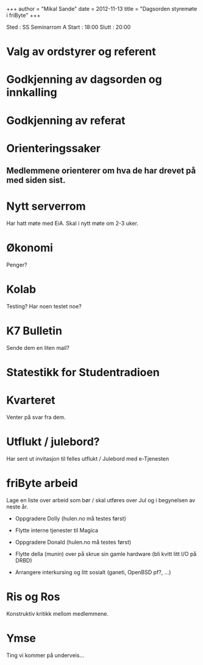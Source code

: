 +++
author = "Mikal Sande"
date = 2012-11-13
title = "Dagsorden styremøte i friByte"
+++

Sted : SS Seminarrom A Start : 18:00 Slutt : 20:00

# Valg av ordstyrer og referent

# Godkjenning av dagsorden og innkalling

# Godkjenning av referat

# Orienteringssaker

## Medlemmene orienterer om hva de har drevet på med siden sist.

# Nytt serverrom

Har hatt møte med EiA. Skal i nytt møte om 2-3 uker.

# Økonomi

Penger?

# Kolab

Testing? Har noen testet noe?

# K7 Bulletin

Sende dem en liten mail?

# Statestikk for Studentradioen

# Kvarteret

Venter på svar fra dem.

# Utflukt / julebord?

Har sent ut invitasjon til felles utflukt / Julebord med e-Tjenesten

# friByte arbeid

Lage en liste over arbeid som bør / skal utføres over Jul og i
begynelsen av neste år.

-   Oppgradere Dolly (hulen.no må testes først)

-   Flytte interne tjenester til Magica

-   Oppgradere Donald (hulen.no må testes først)

-   Flytte della (munin) over på skrue sin gamle hardware (bli kvitt
    litt I/O på DRBD)

-   Arrangere interkursing og litt sosialt (ganeti, OpenBSD pf?, \...)

# Ris og Ros

Konstruktiv kritikk mellom medlemmene.

# Ymse

Ting vi kommer på underveis...
